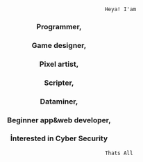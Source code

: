                                                      Heya! I'am

<h3 align="center">Programmer,</h3>
<h3 align="center">Game designer,</h3>
<h3 align="center">Pixel artist,</h3>
<h3 align="center">Scripter,</h3>
<h3 align="center">Dataminer,</h3>
<h3 align="center">Beginner app&web developer,</h3>
<h3 align="center">İnterested in Cyber Security</h3>

                                                      Thats All
